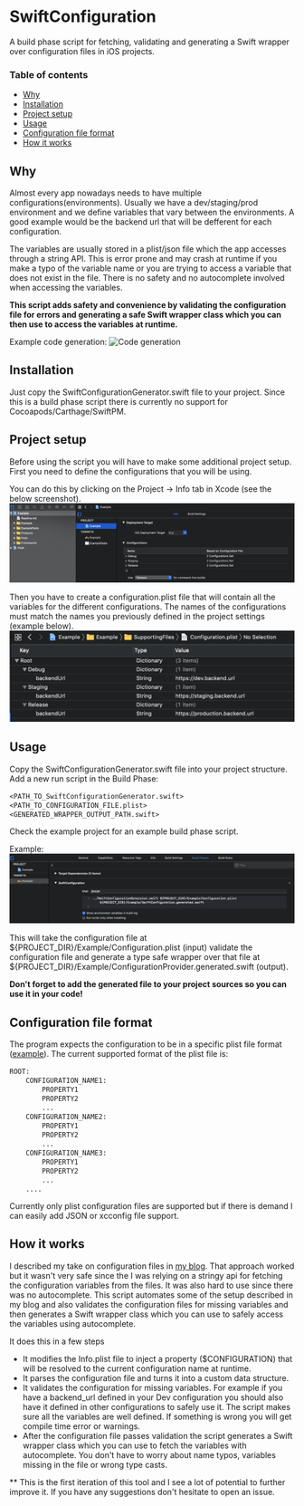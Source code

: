 # SwiftConfiguration

A build phase script for fetching, validating and generating a Swift wrapper over configuration files in iOS projects.

### Table of contents
- [Why](#why)
- [Installation](#installation)
- [Project setup](#project-setup)
- [Usage](#usage)
- [Configuration file format](#configuration-file-format)
- [How it works](#how-it-works)

## Why
Almost every app nowadays needs to have multiple configurations(environments). Usually we have a dev/staging/prod environment and we define variables that vary between the environments. A good example would be the backend url that will be defferent for each configuration.

The variables are usually stored in a plist/json file which the app accesses through a string API. This is error prone and may crash at runtime if you make a typo of the variable name or you are trying to access a variable that does not exist in the file. There is no safety and no autocomplete involved when accessing the variables.

**This script adds safety and convenience by validating the configuration file for errors and generating a safe Swift wrapper class which you can then use to access the variables at runtime.**

Example code generation:
![Code generation](./Screenshots/code-generation.gif?raw=true "Code generation")

## Installation

Just copy the SwiftConfigurationGenerator.swift file to your project. 
Since this is a build phase script there is currently no support for Cocoapods/Carthage/SwiftPM.

## Project setup
Before using the script you will have to make some additional project setup. First you need to define the configurations that you will be using.

You can do this by clicking on the Project -> Info tab in Xcode (see the below screenshot).
![Project Configuration](./Screenshots/project-configuration.png?raw=true "Project Configuration")

Then you have to create a configuration.plist file that will contain all the variables for the different configurations. The names of the configurations must match the names you previously defined in the project settings (example below). 
![Configuration file](./Screenshots/configuration-file.png?raw=true "Configuration file")

## Usage

Copy the SwiftConfigurationGenerator.swift file into your project structure.
Add a new run script in the Build Phase:
```
<PATH_TO_SwiftConfigurationGenerator.swift>  <PATH_TO_CONFIGURATION_FILE.plist> <GENERATED_WRAPPER_OUTPUT_PATH.swift>
```

Check the example project for an example build phase script.

Example:
![Build phase setup](./Screenshots/build-phase.png?raw=true "Build phase setup")

This will take the configuration file at ${PROJECT_DIR}/Example/Configuration.plist (input) validate the configuration file and generate a type safe wrapper over that file at ${PROJECT_DIR}/Example/ConfigurationProvider.generated.swift (output). 

**Don't forget to add the generated file to your project sources so you can use it in your code!**

## Configuration file format

The program expects the configuration to be in a specific plist file format ([example](Example/Example/Configuration.plist)).
The current supported format of the plist file is:
```
ROOT:
    CONFIGURATION_NAME1:
        PROPERTY1
        PROPERTY2
        ...
    CONFIGURATION_NAME2:
        PROPERTY1
        PROPERTY2
        ...
    CONFIGURATION_NAME3:
        PROPERTY1
        PROPERTY2
        ...
    ....
```

Currently only plist configuration files are supported but if there is demand I can easily add JSON or xcconfig file support.

## How it works
I described my take on configuration files in [my blog](https://medium.com/@piotr.gorzelany/managing-configuration-dependent-variables-in-ios-projects-b68bfb0f9689). That approach worked but it wasn't very safe since the I was relying on a stringy api for fetching the configuration variables from the files. It was also hard to use since there was no autocomplete.
This script automates some of the setup described in my blog and also validates the configuration files for missing variables and then generates a Swift wrapper class which you can use to safely access the variables using autocomplete.

It does this in a few steps
-  It modifies the Info.plist file to inject a property ($CONFIGURATION) that will be resolved to the current configuration name at runtime.
- It parses the configuration file and turns it into a custom data structure.
- It validates the configuration for missing variables. For example if you have a backend_url defined in your Dev configuration you should also have it defined in other configurations to safely use it. The script makes sure all the variables are well defined. If something is wrong you will get compile time error or warnings.
- After the configuration file passes validation the script generates a Swift wrapper class which you can use to fetch the variables with autocomplete. You don't have to worry about name typos, variables missing in the file or wrong type casts.

** This is the first iteration of this tool and I see a lot of potential to further improve it. If you have any suggestions don't hesitate to open an issue.